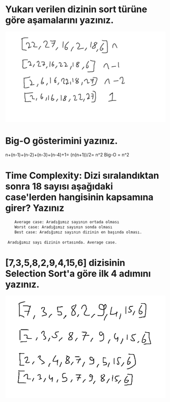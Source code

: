 
#  Yukarı verilen dizinin sort türüne göre aşamalarını yazınız.

![insertionSort](img/1.png)

 # Big-O gösterimini yazınız.

  n+(n-1)+(n-2)+(n-3)+(n-4)+1= (n(n+1))/2= n^2 Big-O = n^2

# Time Complexity: Dizi sıralandıktan sonra 18 sayısı aşağıdaki case'lerden hangisinin kapsamına girer? Yazınız
        Average case: Aradığımız sayının ortada olması
        Worst case: Aradığımız sayının sonda olması
        Best case: Aradığımız sayının dizinin en başında olması.

     Aradığımız sayı dizinin ortasında. Average case.

# [7,3,5,8,2,9,4,15,6] dizisinin Selection Sort'a göre ilk 4 adımını yazınız.

  ![insertionSort](img/2.png)
